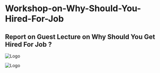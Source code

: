 # Workshop-on-Why-Should-You-Hired-For-Job


## Report on Guest Lecture on Why Should You Get Hired For Job ?

![Logo](https://github.com/yashraj9011/Workshop-on-Why-Should-You-Hired-For-Job-/blob/main/IMG_20231026_220307.jpg)

![Logo](https://github.com/yashraj9011/Workshop-on-Why-Should-You-Hired-For-Job-/blob/main/IMG_20231026_220307.jpg)
